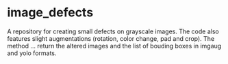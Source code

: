 # image_defects

A repository for creating small defects on grayscale images. The code also features slight augmentations (rotation, color change, pad and crop). The method ... return the altered images and the list of bouding boxes in imgaug and yolo formats.
